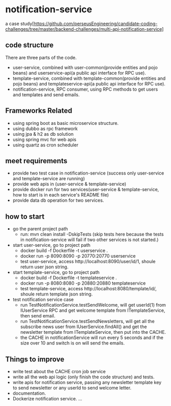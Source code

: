 # notification-service
a case study[https://github.com/perseusEngineering/candidate-coding-challenges/tree/master/backend-challenges/multi-api-notification-service]

## code structure
There are three parts of the code.
* user-service, combined with user-common(provide entities and pojo beans) and userservice-api(a public api interface for RPC use).
* template-service, combined with template-common(provide entities and pojo beans) and templateservice-api(a public api interface for RPC use).
* notification-service, RPC consumer, using RPC methods to get users and templates and send emails.

## Frameworks Related
* using spring boot as basic microservice structure.
* using dubbo as rpc framework
* using jpa & h2 as db solution
* using spring mvc for web apis
* using quartz as cron scheduler

## meet requirements
* provide two test case in notification-service (success only user-service and template-service are running)
* provide web apis in (user-service & template-service)
* provide docker run for two services(user-service & template-service, how to start is in each service's README file)
* provide data db operation for two services.

## how to start
* go the parent project path
  * run: mvn clean install -DskipTests (skip tests here because the tests in notification-service will fail if two other services is not started.)
* start user-service, go to project path
  * docker build -f Dockerfile -t userservice .
  * docker run -p 8090:8090 -p 20770:20770 userservice
  * test user-service, access http://localhost:8090/user/id/1, shoule return user json string.
* start template-service, go to project path
  * docker build -f Dockerfile -t templateservice . 
  * docker run -p 8080:8080 -p 20880:20880 templateservice 
  * test template-service, access http://localhost:8080/template/id/, shoule return template json string.
* test notification service case
  * run TestNotificationService.testSendWelcome, will get userId(1) from IUserService RPC and get welcome template from ITemplateService, then send email.
  * run TestNotificationService.testSendNewsletters, will get all the subscribe news user from IUserService.findAll() and get the newsletter template from ITemplateService, then put into the CACHE.
  * the CACHE in notificationService will run every 5 seconds and if the size over 10 and switch is on will send the emails.

## Things to improve
* write test about the CACHE cron job service
* write all the web api logic (only finish the code structure) and tests.
* write apis for notification service, passing any newsletter template key to send newsletter or any userId to send welcome letter.
* documentation.
* Dockerize notification service.
...
